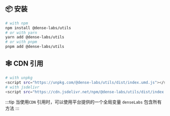 <!-- <script setup>
import tags from './tags.vue'
</script>
## 🏷️ 标签
<ClientOnly>
  <tags :className="'type-it1'" :values="['支持Vue3']" />
  <tags :className="'type-it2'" :tagNameList="['浏览器']" :values="['支持任意运行在浏览器的JS语言']" :speed="100" />
  <tags :className="'type-it3'" :tagNameList="['Node']" :values="['支持NodeJs']" />
</ClientOnly>
 -->
## 📦 安装
```bash
# with npm
npm install @dense-labs/utils
# or with yarn
yarn add @dense-labs/utils
# or with pnpm
pnpm add @dense-labs/utils
```
## 🕸️ CDN 引用
```bash
# with unpkg
<script src="https://unpkg.com/@dense-labs/utils/dist/index.umd.js"></script>
# with jsdelivr
<script src="https://cdn.jsdelivr.net/npm/@dense-labs/utils/dist/index.umd.js"></script>
```
:::tip
当使用`CDN` 引用时，可以使用平台提供的一个全局变量 `denseLabs` 包含所有方法
:::
